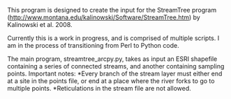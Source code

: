 This program is designed to create the input for the StreamTree program (http://www.montana.edu/kalinowski/Software/StreamTree.htm) by Kalinowski et al. 2008.

Currently this is a work in progress, and is comprised of multiple scripts.  I am in the process of transitioning from Perl to Python code.

The main program, streamtree_arcpy.py, takes as input an ESRI shapefile containing a series of connected streams, and another containing sampling points.
Important notes:
*Every branch of the stream layer must either end at a site in the points file, or end at a place where the river forks to go to multiple points.
*Reticulations in the stream file are not allowed.
